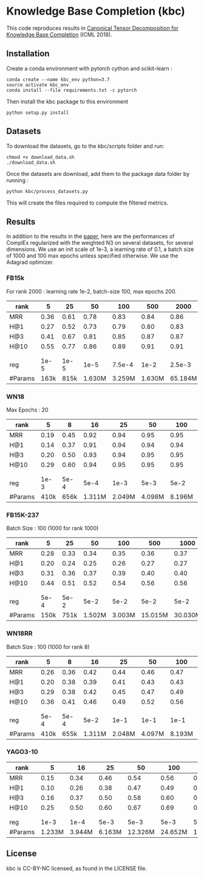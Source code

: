 # Knowledge Base Completion (kbc)
This code reproduces results in [Canonical Tensor Decomposition for Knowledge Base Completion](https://arxiv.org/abs/1806.07297) (ICML 2018).

## Installation
Create a conda environment with pytorch cython and scikit-learn :
```
conda create --name kbc_env python=3.7
source activate kbc_env
conda install --file requirements.txt -c pytorch
```

Then install the kbc package to this environment
```
python setup.py install
```

## Datasets

To download the datasets, go to the kbc/scripts folder and run:
```
chmod +x download_data.sh
./download_data.sh
```

Once the datasets are download, add them to the package data folder by running :
```
python kbc/process_datasets.py
```

This will create the files required to compute the filtered metrics.

## Results
In addition to the results in the [paper](https://arxiv.org/abs/1806.07297), here are the performances of ComplEx 
regularized with the weighted N3 on several datasets, for several dimensions. We use an init scale of 1e-3, a learning rate of 0.1, a batch size of 1000 and 100 max epochs unless specified otherwise. We use the Adagrad optimizer.


### FB15k

For rank 2000 : learning rate 1e-2, batch-size 100, max epochs 200.

|   rank     | 5|25|50|100|500|2000|
|------------|--|--|--|---|---|----|
|   MRR      | 0.36|0.61|0.78|0.83|0.84|0.86 |
|   H@1      | 0.27|0.52|0.73|0.79|0.80|0.83 |
|   H@3      | 0.41|0.67|0.81|0.85|0.87|0.87 |
|   H@10     | 0.55|0.77|0.86|0.89|0.91|0.91 |
|            |     |    |    |    |    |     |
|            |     |    |    |    |    |     |
|   reg      | 1e-5|1e-5|1e-5|7.5e-4|1e-2|2.5e-3 |
|   #Params  | 163k|815k|1.630M|3.259M|1.630M|65.184M |

### WN18

Max Epochs : 20

|   rank     | 5|8|16|25|50|100|500|2000 |
|------------| -|-|-|-|-|-|-|- |
|   MRR      | 0.19|0.45|0.92|0.94|0.95|0.95|0.95|0.95 |
|   H@1      | 0.14|0.37|0.91|0.94|0.94|0.94|0.94|0.94 |
|   H@3      | 0.20|0.50|0.93|0.94|0.95|0.95|0.95|0.95 |
|   H@10     | 0.29|0.60|0.94|0.95|0.95|0.95|0.96|0.96 |
|    |  | | | | | | |  |
|    |  | | | | | | |  |
|   reg      | 1e-3|5e-4|5e-4|1e-3|5e-3|5e-2|5e-2|5e-2 |
|   #Params  | 410k|656k|1.311M|2.049M|4.098M|8.196M|40.979M|163.916M|

### FB15K-237

Batch Size : 100 (1000 for rank 1000)

|   rank     | 5|25|50|100|500|1000|2000 |
|------------| -|-|-|-|-|-|- |
|   MRR      | 0.28|0.33|0.34|0.35|0.36|0.37|0.37 |
|   H@1      | 0.20|0.24|0.25|0.26|0.27|0.27|0.27 |
|   H@3      | 0.31|0.36|0.37|0.39|0.40|0.40|0.40 |
|   H@10     | 0.44|0.51|0.52|0.54|0.56|0.56|0.56 |
|            |  | | | | | |  |
|            |  | | | | | |  |
|   reg      | 5e-4|5e-2|5e-2|5e-2|5e-2|5e-2|5e-2 |
|   #Params  | 150k|751k|1.502M|3.003M|15.015M|30.030M|60.060M |

### WN18RR

Batch Size : 100 (1000 for rank 8)

|   rank     | 5|8|16|25|50|100|500|2000 |
|------------| -|-|-|-|-|-|-|- |
|   MRR      | 0.26|0.36|0.42|0.44|0.46|0.47|0.49|0.49 |
|   H@1      | 0.20|0.38|0.39|0.41|0.43|0.43|0.44|0.44 |
|   H@3      | 0.29|0.38|0.42|0.45|0.47|0.49|0.50|0.50 |
|   H@10     | 0.36|0.41|0.46|0.49|0.52|0.56|0.58|0.58 |
|            |  | | | | | | |  |
|            |  | | | | | | |  |
|   reg      | 5e-4|5e-4|5e-2|1e-1|1e-1|1e-1|1e-1|1e-1 |
|   #Params  | 410k|655k|1.311M|2.048M|4.097M|8.193M|40.975M|163.860M |

### YAGO3-10

|   rank     | 5|16|25|50|100|500|1000 |
|------------| -|-|-|-|-|-|- |
|   MRR      | 0.15|0.34|0.46|0.54|0.56|0.57|0.58 |
|   H@1      | 0.10|0.26|0.38|0.47|0.49|0.50|0.50 |
|   H@3      | 0.16|0.37|0.50|0.58|0.60|0.62|0.62 |
|   H@10     | 0.25|0.50|0.60|0.67|0.69|0.71|0.71 |
|            |  | | | | | |  |
|            |  | | | | | | |  |
|   reg      | 1e-3|1e-4|5e-3|5e-3|5e-3|5e-3|5e-3 |
|   #Params  | 1.233M|3.944M|6.163M|12.326M|24.652M|123.262M|246.524M|


## License
kbc is CC-BY-NC licensed, as found in the LICENSE file.
